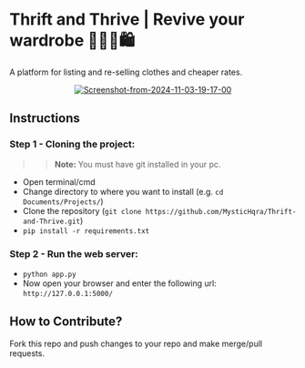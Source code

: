 # Thrift and Thrive | Revive your wardrobe 👕👗🛒🛍️
A platform for listing and re-selling clothes and cheaper rates.

<p align="center">
<a href="https://ibb.co/9qj8cJq"><img src="https://i.ibb.co/jLF6bdL/Screenshot-from-2024-11-03-19-17-00.png" alt="Screenshot-from-2024-11-03-19-17-00" border="0"></a>
</p>

## Instructions
### Step 1 - Cloning the project:
>> **Note:** You must have git installed in your pc.
- Open terminal/cmd
- Change directory to where you want to install (e.g. `cd Documents/Projects/`)
- Clone the repository (`git clone https://github.com/MysticHqra/Thrift-and-Thrive.git`)
- `pip install -r requirements.txt`

### Step 2 - Run the web server:
- `python app.py`
- Now open your browser and enter the following url: `http://127.0.0.1:5000/`

## How to Contribute?
Fork this repo and push changes to your repo and make merge/pull requests.